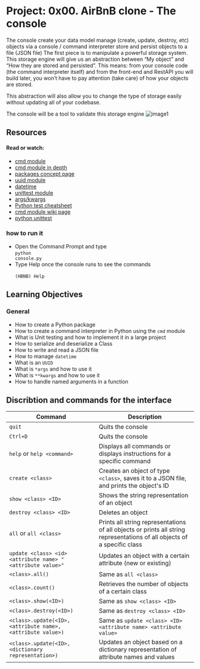 # Project: 0x00. AirBnB clone - The console

The console
create your data model
manage (create, update, destroy, etc) objects via a console / command interpreter
store and persist objects to a file (JSON file)
The first piece is to manipulate a powerful storage system. This storage engine will give us an abstraction between “My object” and “How they are stored and persisted”. This means: from your console code (the command interpreter itself) and from the front-end and RestAPI you will build later, you won’t have to pay attention (take care) of how your objects are stored.

This abstraction will also allow you to change the type of storage easily without updating all of your codebase.

The console will be a tool to validate this storage engine
![image1](https://github.com/a3ela/AirBnB_clone/assets/117747814/6acc2078-274a-4854-822d-a8ce26c5463b)

## Resources

#### Read or watch:

- [cmd module](https://intranet.alxswe.com/rltoken/8ecCwE6veBmm3Nppw4hz5A)
- [cmd module in depth](https://intranet.alxswe.com/rltoken/uEy4RftSdKypoig9NFTvCg)
- [packages concept page]()
- [uuid module](https://intranet.alxswe.com/rltoken/KfL9TqwdI69W6ttG6gTPPQ)
- [datetime](https://intranet.alxswe.com/rltoken/1d8I3jSKgnYAtA1IZfEDpA)
- [unittest module](https://intranet.alxswe.com/rltoken/IlFiMB8UmqBG2CxA0AD3jA)
- [args/kwargs](https://intranet.alxswe.com/rltoken/C_a0EKbtvKdMcwIAuSIZng)
- [Python test cheatsheet](https://intranet.alxswe.com/rltoken/tgNVrKKzlWgS4dfl3mQklw)
- [cmd module wiki page](https://intranet.alxswe.com/rltoken/EvcaH9uTLlauxuw03WnkOQ)
- [python unittest](https://intranet.alxswe.com/rltoken/begh14KQA-3ov29KvD_HvA)

### how to run it

- Open the Command Prompt and type <br>
  <code>python console.py</code>
- Type Help once the console runs to see the commands <br>
  <code> (HBNB) Help </code>

## Learning Objectives

### General

- How to create a Python package
- How to create a command interpreter in Python using the <code>cmd</code> module
- What is Unit testing and how to implement it in a large project
- How to serialize and deserialize a Class
- How to write and read a JSON file
- How to manage <code>datetime</code>
- What is an <code>UUID</code>
- What is <code>\*args</code> and how to use it
- What is <code>\*\*kwargs</code> and how to use it
- How to handle named arguments in a function

## Discribtion and commands for the interface

| Command                                                     | Description                                                                                                              |
| ----------------------------------------------------------- | ------------------------------------------------------------------------------------------------------------------------ |
| `quit`                                                      | Quits the console                                                                                                        |
| `Ctrl+D`                                                    | Quits the console                                                                                                        |
| `help` or `help <command>`                                  | Displays all commands or displays instructions for a specific command                                                    |
| `create <class>`                                            | Creates an object of type `<class>`, saves it to a JSON file, and prints the object's ID                                 |
| `show <class> <ID>`                                         | Shows the string representation of an object                                                                             |
| `destroy <class> <ID>`                                      | Deletes an object                                                                                                        |
| `all` or `all <class>`                                      | Prints all string representations of all objects or prints all string representations of all objects of a specific class |
| `update <class> <id> <attribute name> "<attribute value>"`  | Updates an object with a certain attribute (new or existing)                                                             |
| `<class>.all()`                                             | Same as `all <class>`                                                                                                    |
| `<class>.count()`                                           | Retrieves the number of objects of a certain class                                                                       |
| `<class>.show(<ID>)`                                        | Same as `show <class> <ID>`                                                                                              |
| `<class>.destroy(<ID>)`                                     | Same as `destroy <class> <ID>`                                                                                           |
| `<class>.update(<ID>, <attribute name>, <attribute value>)` | Same as `update <class> <ID> <attribute name> <attribute value>`                                                         |
| `<class>.update(<ID>, <dictionary representation>)`         | Updates an object based on a dictionary representation of attribute names and values                                     |
